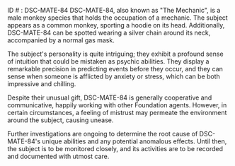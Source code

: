 ID # : DSC-MATE-84
DSC-MATE-84, also known as "The Mechanic", is a male monkey species that holds the occupation of a mechanic. The subject appears as a common monkey, sporting a hoodie on its head. Additionally, DSC-MATE-84 can be spotted wearing a silver chain around its neck, accompanied by a normal gas mask.

The subject's personality is quite intriguing; they exhibit a profound sense of intuition that could be mistaken as psychic abilities. They display a remarkable precision in predicting events before they occur, and they can sense when someone is afflicted by anxiety or stress, which can be both impressive and chilling.

Despite their unusual gift, DSC-MATE-84 is generally cooperative and communicative, happily working with other Foundation agents. However, in certain circumstances, a feeling of mistrust may permeate the environment around the subject, causing unease.

Further investigations are ongoing to determine the root cause of DSC-MATE-84's unique abilities and any potential anomalous effects. Until then, the subject is to be monitored closely, and its activities are to be recorded and documented with utmost care.
